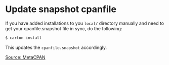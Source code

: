 # Update snapshot cpanfile

If you have added installations to you `local/` directory manually and need to get your cpanfile.snapshot file in sync, do the following:

```bash
$ carton install
```

This updates the `cpanfile.snapshot` accordingly.

[Source: MetaCPAN](https://metacpan.org/pod/distribution/Carton/lib/Carton/Doc/Check.pod)